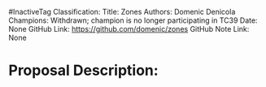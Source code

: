 #InactiveTag
Classification:
Title: Zones
Authors: Domenic Denicola
Champions: Withdrawn; champion is no longer participating in TC39
Date: None
GitHub Link: https://github.com/domenic/zones
GitHub Note Link: None

# Proposal Description:
